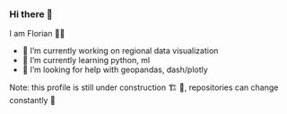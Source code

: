 ### Hi there 👋

I am Florian 🧑‍💻

- 🔭 I’m currently working on regional data visualization
- 🌱 I’m currently learning python, ml
- 🤔 I’m looking for help with geopandas, dash/plotly

Note: this profile is still under construction 🏗️ 👷, repositories can change constantly 🧭

<!--
**fdietel/fdietel** is a ✨ _special_ ✨ repository because its `README.md` (this file) appears on your GitHub profile.

Here are some ideas to get you started:

- 🔭 I’m currently working on ...
- 🌱 I’m currently learning ...
- 👯 I’m looking to collaborate on ...
- 🤔 I’m looking for help with ...
- 💬 Ask me about ...
- 📫 How to reach me: ...
- 😄 Pronouns: ...
- ⚡ Fun fact: ...
-->
